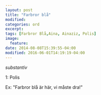 ```yaml
---
layout: post
title: "Farbror blå"
modified:
categories: ord
excerpt:
tags: [Farbror Blå,Aina, Ainaziz, Polis]
image:
  feature:
date: 2014-08-08T15:39:55-04:00
modified: 2016-06-01T14:19:19-04:00
---
```


*substantiv*

1: Polis 

Ex: "Farbror blå är här, vi måste dra!"
